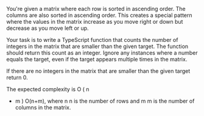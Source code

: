 You're given a matrix where each row is sorted in ascending order. The columns are also sorted in ascending order. This creates a special pattern where the values in the matrix increase as you move right or down but decrease as you move left or up.

Your task is to write a TypeScript function that counts the number of integers in the matrix that are smaller than the given target. The function should return this count as an integer. Ignore any instances where a number equals the target, even if the target appears multiple times in the matrix.

If there are no integers in the matrix that are smaller than the given target return 0.

The expected complexity is
O
(
n

- m
  )
  O(n+m), where
  n
  n is the number of rows and
  m
  m is the number of columns in the matrix.
